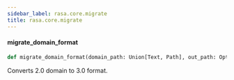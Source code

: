 ```yaml
---
sidebar_label: rasa.core.migrate
title: rasa.core.migrate
---
```

#### migrate\_domain\_format

```python
def migrate_domain_format(domain_path: Union[Text, Path], out_path: Optional[Union[Text, Path]]) -> None
```

Converts 2.0 domain to 3.0 format.


